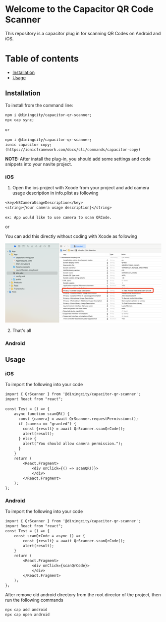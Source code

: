 # Welcome to the Capacitor QR Code Scanner

This repository is a capacitor plug in for scanning QR Codes on Android and iOS.

# Table of contents

- [Installation](#Installation)
- [Usage](#Usage)

## Installation

To install from the command line:

````shell
npm i @diningcity/capacitor-qr-scanner;
npx cap sync;

or

npm i @diningcity/capacitor-qr-scanner;
ionic capacitor copy;
(https://ionicframework.com/docs/cli/commands/capacitor-copy)
````
**NOTE:** After install the plug-in, you should add some settings and code snippets into your navite project.

### iOS
1. Open the ios project with Xcode from your project and add camera usage description in info.plist as following

````
<key>NSCameraUsageDescription</key>
<string>{Your camera usage description}</string>

ex: App would like to use camera to scan QRCode.

````

or

You can add this directly without coding with Xcode as following

![Screen shot](./images/plugin_05.png)

2. That's all

### Android

## Usage
### iOS
To import the following into your code

````react
import { QrScanner } from '@diningcity/capacitor-qr-scanner';
import React from "react";

const Test = () => {
    async function scanQR() {
      const {camera} = await QrScanner.requestPermissions();
      if (camera == "granted") {
        const {result} = await QrScanner.scanQrCode();
        alert(result);
      } else {
        alert("You should allow camera permission.");
      }
    }
    return (
        <React.Fragment>
            <div onClick={() => scanQR()}>
            </div>
        </React.Fragment>
    );
};

````

### Android
To import the following into your code

````react
import { QrScanner } from '@diningcity/capacitor-qr-scanner';
import React from "react";
const Test = () => {
    const scanQrCode = async () => {
        const {result} = await QrScanner.scanQrCode();
        alert(result);
    }
    return (
        <React.Fragment>
            <div onClick={scanQrCode}>
            </div>
        </React.Fragment>
    );
};
````

After remove old android directory from the root director of the project, then run the following commands
````shell
npx cap add android
npx cap open android
````